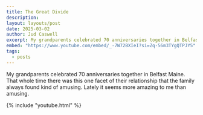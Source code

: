 ```yaml
---
title: The Great Divide
description: 
layout: layouts/post
date: 2025-03-02
author: Jud Caswell
excerpt: My grandparents celebrated 70 anniversaries together in Belfast Maine. That whole time there was this one facet of their relationship that the family always found kind of amusing. Lately it seems more amazing to me than amusing.
embed: "https://www.youtube.com/embed/_-7W72BXIeI?si=Zq-56m3TYgQTPJY5"
tags:
  - posts
---
```

My grandparents celebrated 70 anniversaries together in Belfast Maine. That whole time there was this one facet of their relationship that the family always found kind of amusing. Lately it seems more amazing to me than amusing.

{% include "youtube.html" %}